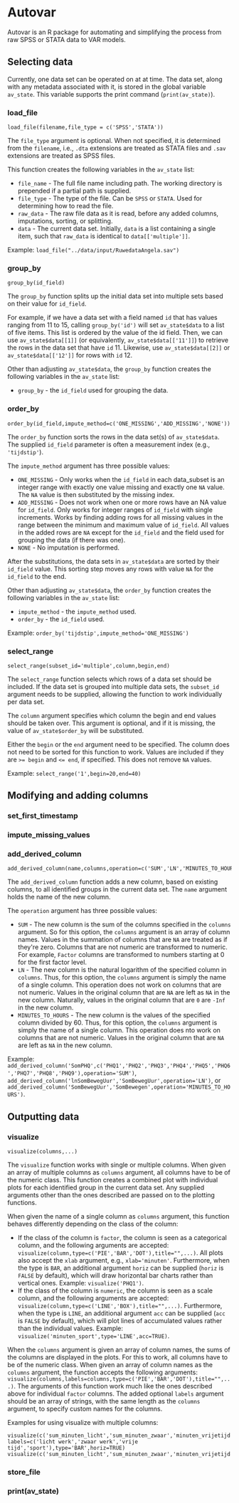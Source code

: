 Autovar
=======

Autovar is an R package for automating and simplifying the process from raw SPSS or STATA data to VAR models.


Selecting data
--------------

Currently, one data set can be operated on at at time. The data set, along with any metadata associated with it, is stored in the global variable `av_state`. This variable supports the print command (`print(av_state)`).


### load_file

    load_file(filename,file_type = c('SPSS','STATA'))

The `file_type` argument is optional. When not specified, it is determined from the `filename`, i.e., `.dta` extensions are treated as STATA files and `.sav` extensions are treated as SPSS files.

This function creates the following variables in the `av_state` list:

* `file_name` - The full file name including path. The working directory is prepended if a partial path is supplied.
* `file_type` - The type of the file. Can be `SPSS` or `STATA`. Used for determining how to read the file.
* `raw_data` - The raw file data as it is read, before any added columns, imputations, sorting, or splitting.
* `data` - The current data set. Initially, `data` is a list containing a single item, such that `raw_data` is identical to `data[['multiple']]`.

Example: `load_file("../data/input/RuwedataAngela.sav")`


### group_by

    group_by(id_field)


The `group_by` function splits up the initial data set into multiple sets based on their value for `id_field`.

For example, if we have a data set with a field named `id`  that has values ranging from 11 to 15, calling `group_by('id')` will set `av_state$data` to a list of five items. This list is ordered by the value of the id field. Then, we can use `av_state$data[[1]]` (or equivalently, `av_state$data[['11']]`) to retrieve the rows in the data set that have `id` 11. Likewise, use `av_state$data[[2]]` or `av_state$data[['12']]` for rows with `id` 12.

Other than adjusting `av_state$data`, the `group_by` function creates the following variables in the `av_state` list:

* `group_by` - the `id_field` used for grouping the data.


### order_by

    order_by(id_field,impute_method=c('ONE_MISSING','ADD_MISSING','NONE'))

The `order_by` function sorts the rows in the data set(s) of `av_state$data`. The supplied `id_field` parameter is often a measurement index (e.g., `'tijdstip'`).

The `impute_method` argument has three possible values:

* `ONE_MISSING` - Only works when the `id_field` in each data_subset is an integer range with exactly one value missing and exactly one `NA` value. The `NA` value is then substituted by the missing index.
* `ADD_MISSING` - Does not work when one or more rows have an NA value for `id_field`. Only works for integer ranges of `id_field` with single increments. Works by finding adding rows for all missing values in the range between the minimum and maximum value of `id_field`. All values in the added rows are `NA` except for the `id_field` and the field used for grouping the data (if there was one).
* `NONE` - No imputation is performed.

After the substitutions, the data sets in `av_state$data` are sorted by their `id_field` value. This sorting step moves any rows with value `NA` for the `id_field` to the end.

Other than adjusting `av_state$data`, the `order_by` function creates the following variables in the `av_state` list:

* `impute_method` - the `impute_method` used.
* `order_by` - the `id_field` used.

Example: `order_by('tijdstip',impute_method='ONE_MISSING')`


### select_range

    select_range(subset_id='multiple',column,begin,end)

The `select_range` function selects which rows of a data set should be included. If the data set is grouped into multiple data sets, the `subset_id` argument needs to be supplied, allowing the function to work individually per data set.

The `column` argument specifies which column the begin and end values should be taken over. This argument is optional, and if it is missing, the value of `av_state$order_by` will be substituted.

Either the `begin` or the `end` argument need to be specified. The column does not need to be sorted for this function to work. Values are included if they are `>= begin` and `<= end`, if specified. This does not remove `NA` values.

Example: `select_range('1',begin=20,end=40)`


Modifying and adding columns
----------------------------


### set_first_timestamp


### impute_missing_values


### add_derived_column

    add_derived_column(name,columns,operation=c('SUM','LN','MINUTES_TO_HOURS'))

The `add_derived_column` function adds a new column, based on existing columns, to all identified groups in the current data set. The `name` argument holds the name of the new column.

The `operation` argument has three possible values:

* `SUM` - The new column is the sum of the columns specified in the `columns` argument. So for this option, the `columns` argument is an array of column names. Values in the summation of columns that are `NA` are treated as if they're zero. Columns that are not numeric are transformed to numeric. For example, `Factor` columns are transformed to numbers starting at 0 for the first factor level.
* `LN` - The new column is the natural logarithm of the specified column in `columns`. Thus, for this option, the `columns` argument is simply the name of a single column. This operation does not work on columns that are not numeric. Values in the original column that are `NA` are left as `NA` in the new column. Naturally, values in the original column that are `0` are `-Inf` in the new column.
* `MINUTES_TO_HOURS` - The new column is the values of the specified column divided by 60. Thus, for this option, the `columns` argument is simply the name of a single column. This operation does nto work on columns that are not numeric. Values in the original column that are `NA` are left as `NA` in the new column.

Example: `add_derived_column('SomPHQ',c('PHQ1','PHQ2','PHQ3','PHQ4','PHQ5','PHQ6','PHQ7','PHQ8','PHQ9'),operation='SUM')`, `add_derived_column('lnSomBewegUur','SomBewegUur',operation='LN')`, or  `add_derived_column('SomBewegUur','SomBewegen',operation='MINUTES_TO_HOURS')`.


Outputting data
---------------


### visualize

    visualize(columns,...)

The `visualize` function works with single or multiple columns. When given an array of multiple columns as `columns` argument, all columns have to be of the numeric class. This function creates a combined plot with individual plots for each identified group in the current data set. Any supplied arguments other than the ones described are passed on to the plotting functions.

When given the name of a single column as `columns` argument, this function behaves differently depending on the class of the column:

* If the class of the column is `factor`, the column is seen as a categorical column, and the following arguments are accepted: `visualize(column,type=c('PIE','BAR','DOT'),title="",...)`. All plots  also accept the `xlab` argument, e.g., `xlab='minuten'`. Furthermore,  when the type is `BAR`, an additional argument `horiz` can be supplied (`horiz` is `FALSE` by default), which will draw horizontal bar charts rather than vertical ones. Example: `visualize('PHQ1')`.
* If the class of the column is `numeric`, the column is seen as a scale column, and the following arguments are accepted: `visualize(column,type=c('LINE','BOX'),title="",...)`. Furthermore, when the type is `LINE`, an additional argument `acc` can be supplied (`acc` is `FALSE` by default), which will plot lines of accumulated values rather than the individual values. Example: `visualize('minuten_sport',type='LINE',acc=TRUE)`.

When the `columns` argument is given an array of column names, the sums of the columns are displayed in the plots. For this to work, all columns have to be of the numeric class. When given an array of column names as the `columns` argument, the function accepts the following arguments: `visualize(columns,labels=columns,type=c('PIE','BAR','DOT'),title="",...)`. The arguments of this function work much like the ones described above for individual `factor` columns. The added optional `labels` argument should be an array of strings, with the same length as the `columns` argument, to specify custom names for the columns.

Examples for using visualize with multiple columns: 

    visualize(c('sum_minuten_licht','sum_minuten_zwaar','minuten_vrijetijd','minuten_sport'), labels=c('licht werk','zwaar werk','vrije tijd','sport'),type='BAR',horiz=TRUE)
    visualize(c('sum_minuten_licht','sum_minuten_zwaar','minuten_vrijetijd','minuten_sport'),type='DOT',xlab='minuten')


### store_file


### print(av_state)

